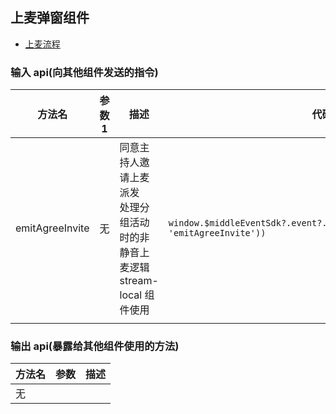 ## 上麦弹窗组件

- [上麦流程](http://wiki.vhallops.com/pages/viewpage.action?pageId=219611642)

### 输入 api(向其他组件发送的指令)

| 方法名          | 参数 1 | 描述                                                                              | 代码块                                                                               |
| --------------- | ------ | --------------------------------------------------------------------------------- | ------------------------------------------------------------------------------------ |
| emitAgreeInvite | 无     | 同意主持人邀请上麦派发<br>处理分组活动时的非静音上麦逻辑<br>stream-local 组件使用 | `window.$middleEventSdk?.event?.send(boxEventOpitons(this.cuid, 'emitAgreeInvite'))` |
|                 |

### 输出 api(暴露给其他组件使用的方法)

| 方法名 | 参数 | 描述 |
| ------ | ---- | ---- |
| 无     |      |      |
